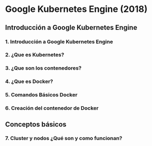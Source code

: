 # Google Kubernetes Engine (2018)

## Introducción a Google Kubernetes Engine


### 1. Introducción a Google Kubernetes Engine



### 2. ¿Que es Kubernetes?



### 3. ¿Que son los contenedores?



### 4. ¿Que es Docker?



### 5. Comandos Básicos Docker



### 6. Creación del contenedor de Docker


## Conceptos básicos

### 7. Cluster y nodos ¿Qué son y como funcionan?